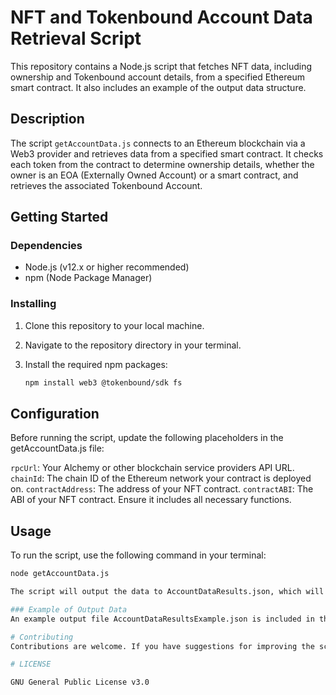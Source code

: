 # NFT and Tokenbound Account Data Retrieval Script

This repository contains a Node.js script that fetches NFT data, including ownership and Tokenbound account details, from a specified Ethereum smart contract. It also includes an example of the output data structure.

## Description

The script `getAccountData.js` connects to an Ethereum blockchain via a Web3 provider and retrieves data from a specified smart contract. It checks each token from the contract to determine ownership details, whether the owner is an EOA (Externally Owned Account) or a smart contract, and retrieves the associated Tokenbound Account.

## Getting Started

### Dependencies

- Node.js (v12.x or higher recommended)
- npm (Node Package Manager)
  
### Installing

1. Clone this repository to your local machine.
2. Navigate to the repository directory in your terminal.
3. Install the required npm packages:

   ```bash
   npm install web3 @tokenbound/sdk fs

## Configuration
Before running the script, update the following placeholders in the getAccountData.js file:

`rpcUrl`: Your Alchemy or other blockchain service providers API URL.
`chainId`: The chain ID of the Ethereum network your contract is deployed on.
`contractAddress`: The address of your NFT contract.
`contractABI`: The ABI of your NFT contract. Ensure it includes all necessary functions.

## Usage
To run the script, use the following command in your terminal:

```bash
node getAccountData.js

The script will output the data to AccountDataResults.json, which will contain an array of objects with details about each token.

### Example of Output Data
An example output file AccountDataResultsExample.json is included in the repository. It shows the format of the data produced by the script, including token IDs, owner addresses, account types (EOA or Contract), token names, and Tokenbound Accounts.

# Contributing
Contributions are welcome. If you have suggestions for improving the script or encounter any issues, please open an issue or submit a pull request.

# LICENSE

GNU General Public License v3.0
